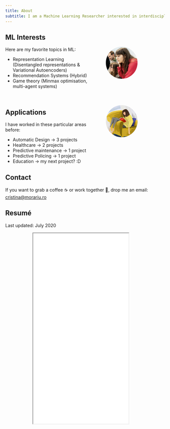 ```yaml
---
title: About
subtitle: I am a Machine Learning Researcher interested in interdisciplinary applications of ML. I've spent the last couple years in a <a href='https://www.decisionlab.co.uk/'> London-based start-up </a> delivering custom ML solutions for predictive maintenance and predictive policing. More recently, I have been researching automatic visualization design together with the <a href='https://www.uni-stuttgart.de/en/university/news/all/diversity---intelligent-durch-vielfalt/visvar/'> VISUS </a>  team. 
---
```


## ML Interests

<img src="/images/cristina_1.jpeg" width="20%"  style = "border-radius: 50%; float:right; margin-left:50px; margin-right:17%; margin-bottom: 10px;">

Here are my favorite topics in ML:
* Representation Learning (Disentangled representations & Variational Autoencoders)
* Recommendation Systems (Hybrid)
* Game theory (Minmax optimisation, multi-agent systems)

<br>

<img src="/images/yellow.png"  width="20%"  style = "border-radius: 50%; float:right; margin-left:50px; margin-right:17%; margin-top: 20px; ">

## Applications

I have worked in these particular areas before:
* Automatic Design -> 3 projects
* Healthcare -> 2 projects
* Predictive maintenance -> 1 project
* Predictive Policing -> 1 project
* Education -> my next project? :D


## Contact 

If you want to grab a coffee ☕ or work together 💪, drop me an email: 
<a href="mailto:cristina@morariu.ro">cristina@morariu.ro</a>


## Resumé

Last updated: July 2020

<iframe src="/files/CV_CM.pdf" style="margin-left: 17%; margin-right: auto;  width:60%; height:600px; "></iframe>